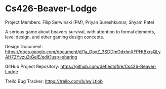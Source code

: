 # Cs426-Beaver-Lodge
Project Members: Filip Serwinski (PM), Priyan Sureshkumar, Shyam Patel


A serious game about beavers survival, with attention to formal elements, level design, and other gaming design concepts.

Design Document: https://docs.google.com/document/d/1a_OoxZ_3SDDmOdxhnXFPHtBxrsQLyAH72Yvzu2tGelE/edit?usp=sharing

GitHub Project Repository: https://github.com/deflectdfire/Cs426-Beaver-Lodge

Trello Bug Tracker: https://trello.com/b/awjLtiob
